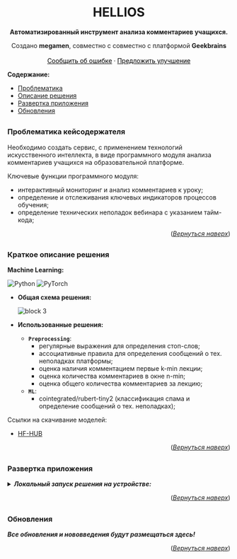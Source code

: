 <a name="readme-top"></a>  

<div align="center">
  <p align="center">
    <h1 align="center">HELLIOS</h1>
  </p>

  <p align="center">
    <p><strong>Автоматизированный инструмент анализа комментариев учащихся.</strong></p>
    Создано <strong>megamen</strong>, совместно с совместно с платформой <strong>Geekbrains</strong>
    <br /><br />
    <a href="https://github.com/megamen-x/HELLIOS/issues" style="color: black;">Сообщить об ошибке</a>
    ·
    <a href="https://github.com/megamen-x/HELLIOS/discussions/1" style="color: black;">Предложить улучшение</a>
  </p>
</div>

**Содержание:**
- [Проблематика](#title1)
- [Описание решения](#title2)
- [Развертка приложения](#title3)
- [Обновления](#title4)

## <h3 align="start"><a id="title1">Проблематика кейсодержателя</a></h3> 
Необходимо создать сервис, с применением технологий искусственного интеллекта, в виде программного модуля анализа комментариев учащихся на образовательной платформе.

Ключевые функции программного модуля:
* интерактивный мониторинг и анализ комментариев к уроку;
* определение и отслеживания ключевых индикаторов процессов обучения;
* определение технических неполадок вебинара с указанием тайм-кода;

<p align="right">(<a href="#readme-top"><i>Вернуться наверх</i></a>)</p>

## <h3 align="start"><a id="title2">Краткое описание решения</a></h3>

**Machine Learning:**

![Python](https://img.shields.io/badge/python-3670A0?style=for-the-badge&logo=python&logoColor=ffdd54)
![PyTorch](https://img.shields.io/badge/PyTorch-%23EE4C2C.svg?style=for-the-badge&logo=PyTorch&logoColor=white)

 - **Общая схема решения:**

    ![block 3](https://github.com/megamen-x/HELLIOS/assets/100156578/98cce222-fc0a-4efe-b67f-8cee1a26f13e)


 - **Использованные решения:**
    - **```Preprocessing```**:
      - регулярные выражения для определения стоп-слов;
      - ассоциативные правила для определения сообщений о тех. неполадках платформы;
      - оценка наличия комментацием первые k-min лекции;
      - оценка количества комментариев в окне n-min;
      - оценка общего количества комментариев за лекцию;
    - **```ML```**:
      - cointegrated/rubert-tiny2 (классификация спама и определение сообщений о тех. неполадках);

Ссылки на скачивание моделей:
   - [HF-HUB](https://huggingface.co/whatisslove11/labse)


<p align="right">(<a href="#readme-top"><i>Вернуться наверх</i></a>)</p>

## <h3 align="start"><a id="title3">Развертка приложения</a></h3> 

<details>
  <summary> <strong><i>Локальный запуск решения на устройстве:</i></strong> </summary>
  
  - Для запуска приложения:
  
  ```
  ./HELLIOS/hellios-app/app.py
  ```
  или 
   ```
  gradio app.py
  ```


</details> 

<p align="right">(<a href="#readme-top"><i>Вернуться наверх</i></a>)</p>

## <h3 align="start"><a id="title4">Обновления</a></h3> 

***Все обновления и нововведения будут размещаться здесь!***

<p align="right">(<a href="#readme-top"><i>Вернуться наверх</i></a>)</p>
